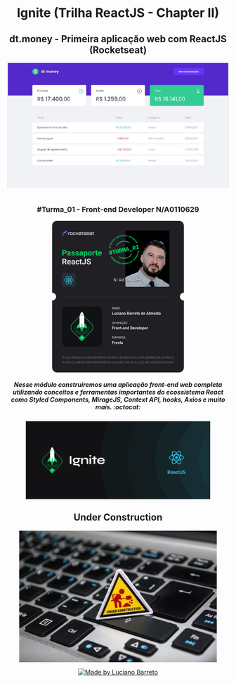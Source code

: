 # <h1 align="center">Ignite (Trilha ReactJS - Chapter II)</h1>

<h2 align="center">dt.money - Primeira aplicação web com ReactJS (Rocketseat)</h2>

<p align="center">
  <kbd><img align="center" src="dt.money.jpg" alt="Tela do App dt.money" width="700"/></kbd>
</p>

#

<h3 align="center">#Turma_01 - Front-end Developer N/A0110629</h3>

<p align="center">
  <kbd><img align="center" src="Passaporte-react-js.png" width="300"/></kbd>
</p>

<h5 align="center">Nesse módulo construiremos uma aplicação front-end web completa utilizando conceitos e ferramentas importantes do ecossistema React como Styled Components, MirageJS, Context API, hooks, Axios e muito mais.  :octocat:</h5>

<p align="center">
  <kbd><img align="center" src="ignite.png" alt="Logo do Ignite/ReactJS" width="420"/></kbd>
</p>

<h2 align="center">Under Construction</h2>

<p align="center">
  <kbd><img align="center" src="under-construction.gif" alt="Under Construction" width="450"/></kbd>
</p>

<p align="center">  
  <a href="https://www.linkedin.com/in/lucianobalmeida/">
    <img alt="Made by Luciano Barreto" src="https://img.shields.io/badge/Being%20developed%20by-Luciano%20Barreto-blue">
  </a>  
</p>
